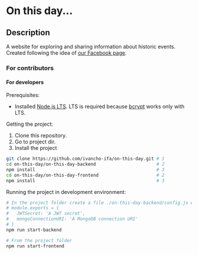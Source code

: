 # On this day...

## Description
A website for exploring and sharing information about historic events. Created following the idea of [our Facebook page](https://www.facebook.com/natoziden681/notifications/).


### For contributors

#### For developers

Prerequisites:
- Installed [Node.js LTS](https://nodejs.org/dist/v10.16.3/node-v10.16.3-x64.msi). LTS is required because [bcrypt](https://www.npmjs.com/package/bcrypt) works only with LTS.

Getting the project:
1. Clone this repository.
2. Go to project dir.
3. Install the project
```bash
git clone https://github.com/ivancho-ifa/on-this-day.git # 1
cd on-this-day/on-this-day-backend                       # 2
npm install                                              # 3
cd on-this-day/on-this-day-frontend                      # 2
npm install                                              # 3
```

Running the project in development environment:
```bash
# In the project folder create a file ./on-this-day-backend/config.js with content:
# module.exports = {
# 	JWTSecret: 'A JWT secret',
# 	mongoConnectionURI: 'A MongoDB connection URI'
# }
npm run start-backend
```
```bash
# From the project folder
npm run start-frontend
```

